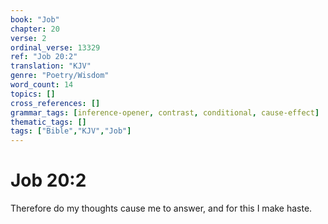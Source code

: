 ```yaml
---
book: "Job"
chapter: 20
verse: 2
ordinal_verse: 13329
ref: "Job 20:2"
translation: "KJV"
genre: "Poetry/Wisdom"
word_count: 14
topics: []
cross_references: []
grammar_tags: [inference-opener, contrast, conditional, cause-effect]
thematic_tags: []
tags: ["Bible","KJV","Job"]
---
```


# Job 20:2

Therefore do my thoughts cause me to answer, and for this I make haste.

